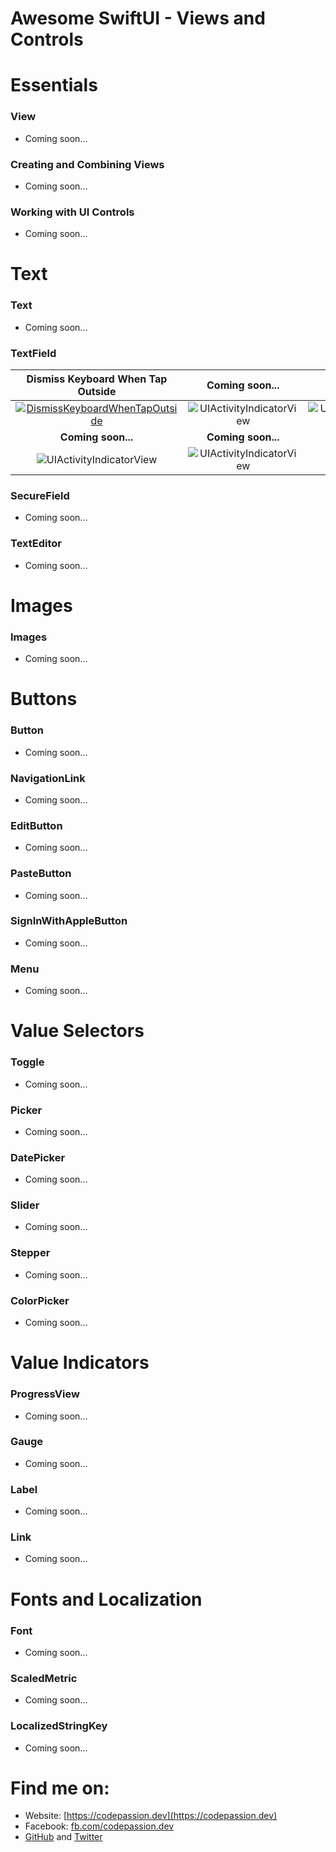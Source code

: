 # Awesome SwiftUI - Views and Controls

# Essentials

### View

- Coming soon...

### Creating and Combining Views

- Coming soon...

### Working with UI Controls

- Coming soon...

# Text

### Text

- Coming soon...

### TextField

**Dismiss Keyboard When Tap Outside** | **Coming soon...**     | **Coming soon...**
:--:|:--:|:--:|
[![DismissKeyboardWhenTapOutside](preview/DismissKeyboardWhenTapOutside.gif)](https://github.com/CodePassion-dev/awesome-swiftui/blob/master/user-interface/views-and-controls/text/DismissKeyboardWhenTapOutside.swift) | ![UIActivityIndicatorView](preview/UIActivityIndicatorView.gif) | ![UIActivityIndicatorView](preview/UIActivityIndicatorView.gif)
**Coming soon...** | **Coming soon...**
![UIActivityIndicatorView](preview/UIActivityIndicatorView.gif) | ![UIActivityIndicatorView](preview/UIActivityIndicatorView.gif) |

### SecureField

- Coming soon...

### TextEditor

- Coming soon...

# Images

### Images

- Coming soon...

# Buttons

### Button

- Coming soon...

### NavigationLink

- Coming soon...

### EditButton

- Coming soon...

### PasteButton

- Coming soon...

### SignInWithAppleButton

- Coming soon...

### Menu

- Coming soon...

# Value Selectors

### Toggle

- Coming soon...

### Picker

- Coming soon...

### DatePicker

- Coming soon...

### Slider

- Coming soon...

### Stepper

- Coming soon...

### ColorPicker

- Coming soon...

# Value Indicators

### ProgressView

- Coming soon...

### Gauge

- Coming soon...

### Label

- Coming soon...

### Link

- Coming soon...


# Fonts and Localization

### Font

- Coming soon...

### ScaledMetric

- Coming soon...

### LocalizedStringKey

- Coming soon...

# Find me on:

- Website: [https://codepassion.dev](https://codepassion.dev)
- Facebook: [fb.com/codepassion.dev](https://www.facebook.com/codepassion.dev)
- [GitHub](https://github.com/duonghominhhuy) and [Twitter](https://twitter.com/duonghominhhuy)


